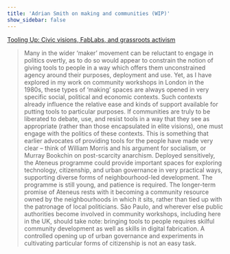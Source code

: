 ```yaml
---
title: 'Adrian Smith on making and communities (WIP)'
show_sidebar: false
---
```


[Tooling Up: Civic visions, FabLabs, and grassroots activism](https://www.theguardian.com/science/political-science/2015/apr/04/tooling-up-civic-visions-fablabs-and-grassroots-activism)

> Many in the wider ‘maker’ movement can be reluctant to engage in politics overtly, as to do so would appear to constrain the notion of giving tools to people in a way which offers them unconstrained agency around their purposes, deployment and use. Yet, as I have explored in my work on community workshops in London in the 1980s, these types of ‘making’ spaces are always opened in very specific social, political and economic contexts. Such contexts already influence the relative ease and kinds of support available for putting tools to particular purposes. If communities are truly to be liberated to debate, use, and resist tools in a way that they see as appropriate (rather than those encapsulated in elite visions), one must engage with the politics of these contexts. This is something that earlier advocates of providing tools for the people have made very clear – think of William Morris and his argument for socialism, or Murray Bookchin on post-scarcity anarchism.
> Deployed sensitively, the Ateneus programme could provide important spaces for exploring technology, citizenship, and urban governance in very practical ways, supporting diverse forms of neighbourhood-led development. The programme is still young, and patience is required. The longer-term promise of Ateneus rests with it becoming a community resource owned by the neighbourhoods in which it sits, rather than tied up with the patronage of local politicians. São Paulo, and wherever else public authorities become involved in community workshops, including here in the UK, should take note: bringing tools to people requires skilful community development as well as skills in digital fabrication. A controlled opening up of urban governance and experiments in cultivating particular forms of citizenship is not an easy task. 